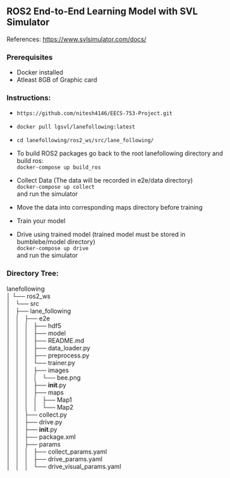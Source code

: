 ## ROS2 End-to-End Learning Model with SVL Simulator

References: https://www.svlsimulator.com/docs/

### Prerequisites
* Docker installed
* Atleast 8GB of Graphic card

### Instructions:
* `https://github.com/nitesh4146/EECS-753-Project.git`
* `docker pull lgsvl/lanefollowing:latest`
* `cd lanefollowing/ros2_ws/src/lane_following/`

* To build ROS2 packages go back to the root lanefollowing directory and build ros:  
`docker-compose up build_ros`

* Collect Data (The data will be recorded in e2e/data directory)  
`docker-compose up collect`  
and run the simulator

* Move the data into corresponding maps directory before training  

* Train your model  

* Drive using trained model (trained model must be stored in bumblebe/model directory)  
`docker-compose up drive`  
and run the simulator



### Directory Tree:   

lanefollowing  
│ └── ros2_ws  
│   └── src  
│       ├── lane_following  
│       │   ├── e2e  
│       │   │   ├── hdf5  
│       │   │   ├── model  
│       │   │   ├── README.md  
│       │   │   ├── data_loader.py  
│       │   │   ├── preprocess.py  
│       │   │   └── trainer.py  
│       │   │   ├── images  
│       │   │   │   └── bee.png  
│       │   │   ├── __init__.py  
│       │   │   ├── maps  
│       │   │   │   ├── Map1  
│       │   │   │   └── Map2  
│       │   ├── collect.py  
│       │   ├── drive.py  
│       │   ├── __init__.py  
│       │   ├── package.xml  
│       │   ├── params  
│       │   │   ├── collect_params.yaml  
│       │   │   ├── drive_params.yaml  
│       │   │   └── drive_visual_params.yaml  

